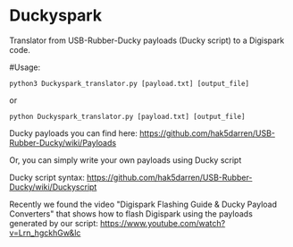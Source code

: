 # Duckyspark
Translator from USB-Rubber-Ducky payloads (Ducky script) to a Digispark code.


#Usage:

    python3 Duckyspark_translator.py [payload.txt] [output_file] 
or

    python Duckyspark_translator.py [payload.txt] [output_file]

Ducky payloads you can find here:   https://github.com/hak5darren/USB-Rubber-Ducky/wiki/Payloads

Or, you can simply write your own payloads using Ducky script

Ducky script syntax:                https://github.com/hak5darren/USB-Rubber-Ducky/wiki/Duckyscript

Recently we found the video "Digispark Flashing Guide & Ducky Payload Converters" that shows how to flash Digispark using the payloads generated by our script:     https://www.youtube.com/watch?v=Lrn_hgckhGw&lc
